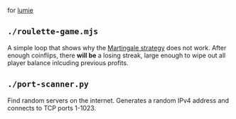 for [lumie](https://github.com/LumieOwO)

## `./roulette-game.mjs`

A simple loop that shows why the [Martingale strategy](https://en.wikipedia.org/wiki/Martingale_(betting_system)) does not work. After enough coinflips, there **will be** a losing streak, large enough to wipe out all player balance inlcuding previous profits.

## `./port-scanner.py`

Find random servers on the internet. Generates a random IPv4 address and connects to TCP ports 1-1023.
